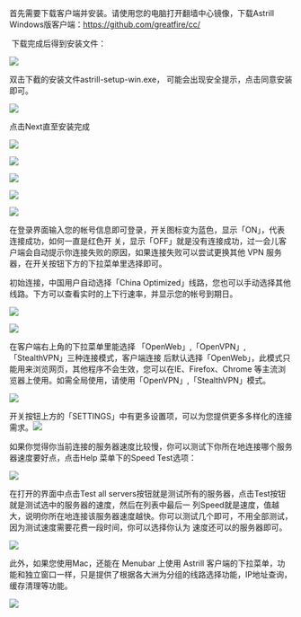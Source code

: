 <p>
	首先需要下载客户端并安装。请使用您的电脑打开翻墙中心镜像，下载Astrill Windows版客户端：<a href="https://github.com/greatfire/cc"
		target="_blank">https://github.com/greatfire/cc/</a>
</p>
<p> 下载完成后得到安装文件：</p>
<p>
	<img src="https://raw.githubusercontent.com/greatfire/cc/master/z/img/guides/image14.png">
</p>
<p>双击下截的安装文件astrill-setup-win.exe， 可能会出现安全提示，点击同意安装即可。</p>
<p>
	<img src="https://raw.githubusercontent.com/greatfire/cc/master/z/img/guides/image32.png">
</p>
<p>点击Next直至安装完成</p>
<p>
	<img src="https://raw.githubusercontent.com/greatfire/cc/master/z/img/guides/image19.png">
</p>
<p>
	<img src="https://raw.githubusercontent.com/greatfire/cc/master/z/img/guides/image49.png">
</p>
<p>
	<img src="https://raw.githubusercontent.com/greatfire/cc/master/z/img/guides/image13.png">
</p>
<p>
	<img src="https://raw.githubusercontent.com/greatfire/cc/master/z/img/guides/image11.png">
</p>
<p>
	<img src="https://raw.githubusercontent.com/greatfire/cc/master/z/img/guides/image48.png">
</p>
<p>在登录界面输入您的帐号信息即可登录，开关图标变为蓝色，显示「ON」，代表连接成功，如何一直是红色开
	关，显示「OFF」就是没有连接成功，过一会儿客户端会自动提示你连接失败的原因，如果连接失败可以尝试更换其他 VPN
	服务器，在开关按钮下方的下拉菜单里选择即可。</p>

<p>初始连接，中国用户自动选择「China
	Optimized」线路，您也可以手动选择其他线路。下方可以查看实时的上下行速率，并显示您的帐号到期日。</p>

<p>
	<img src="https://raw.githubusercontent.com/greatfire/cc/master/z/img/guides/image52.png">
</p>
<p>
	<img src="https://raw.githubusercontent.com/greatfire/cc/master/z/img/guides/image23.png">
</p>

<p>在客户端右上角的下拉菜单里能选择 「OpenWeb」,「OpenVPN」,「StealthVPN」三种连接模式，客户端连接
	后默认选择「OpenWeb」，此模式只能用来浏览网页，其他程序不会生效，您可以在IE、Firefox、Chrome
	等主流浏览器上使用。如需全局使用，请使用「OpenVPN」,「StealthVPN」模式。</p>
<p>
	<img src="https://raw.githubusercontent.com/greatfire/cc/master/z/img/guides/image33.png">
</p>

<p>
	开关按钮上方的「SETTINGS」中有更多设置项，可以为您提供更多多样化的连接需求。<img
		src="https://raw.githubusercontent.com/greatfire/cc/master/z/img/guides/image20.png">
</p>
<p>如果你觉得你当前连接的服务器速度比较慢，你可以测试下你所在地连接哪个服务器速度要好点，点击Help 菜单下的Speed Test选项：</p>
<p>
	<img src="https://raw.githubusercontent.com/greatfire/cc/master/z/img/guides/image45.png">
</p>

<p>在打开的界面中点击Test all servers按钮就是测试所有的服务器，点击Test按钮就是测试选中的服务器的速度，然后在列表中最后一
	列Speed就是速度，值越大，说明你所在地连接该服务器速度越快。你可以测试几个即可，不用全部测试，因为测试速度需要花费一段时间，你可以选择你认为
	速度还可以的服务器即可。</p>
<p>
	<img src="https://raw.githubusercontent.com/greatfire/cc/master/z/img/guides/image12.png">
</p>

<p>此外，如果您使用Mac，还能在 Menubar 上使用 Astrill
	客户端的下拉菜单，功能和独立窗口一样，只是提供了根据各大洲为分组的线路选择功能，IP地址查询，缓存清理等功能。</p>
<p>
	<img src="https://raw.githubusercontent.com/greatfire/cc/master/z/img/guides/image35.png">
</p>
